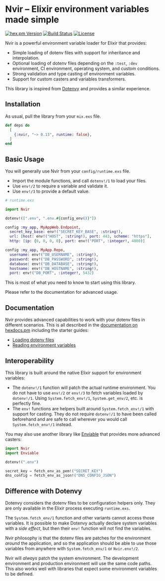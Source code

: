 # Nvir – Elixir environment variables made simple

<!-- rdmx :badges
    hexpm         : "nvir?color=4e2a8e"
    github_action : "lud/nvir/elixir.yaml?label=CI&branch=main"
    license       : nvir
    -->
[![hex.pm Version](https://img.shields.io/hexpm/v/nvir?color=4e2a8e)](https://hex.pm/packages/nvir)
[![Build Status](https://img.shields.io/github/actions/workflow/status/lud/nvir/elixir.yaml?label=CI&branch=main)](https://github.com/lud/nvir/actions/workflows/elixir.yaml?query=branch%3Amain)
[![License](https://img.shields.io/hexpm/l/nvir.svg)](https://hex.pm/packages/nvir)
<!-- rdmx /:badges -->
Nvir is a powerful environment variable loader for Elixir that provides:

* Simple loading of dotenv files with support for inheritance and interpolation.
* Optional loading of dotenv files depending on the `:test`, `:dev` environment, CI environment, operating system, and custom conditions.
* Strong validation and type casting of environment variables.
* Support for custom casters and variables transformers.

This library is inspired from
[Dotenvy](https://github.com/fireproofsocks/dotenvy) and provides a similar
experience.


## Installation

As usual, pull the library from your `mix.exs` file.

<!-- rdmx :app_dep runtime:false vsn:$app_vsn -->
```elixir
def deps do
  [
    {:nvir, "~> 0.13", runtime: false},
  ]
end
```
<!-- rdmx /:app_dep -->




## Basic Usage

You will generally use Nvir from your `config/runtime.exs` file.

* Import the module functions, and call `dotenv!/1` to load your files.
* Use `env!/2` to require a variable and validate it.
* Use `env!/3` to provide a default value.

```elixir
# runtime.exs

import Nvir

dotenv!([".env", ".env.#{config_env()}"])

config :my_app, MyAppWeb.Endpoint,
  secret_key_base: env!("SECRET_KEY_BASE", :string!),
  url: [host: env!("HOST", :string!), port: 443, scheme: "https"],
  http: [ip: {0, 0, 0, 0}, port: env!("PORT", :integer!, 4000)]

config :my_app, MyApp.Repo,
  username: env!("DB_USERNAME", :string!),
  password: env!("DB_PASSWORD", :string!),
  database: env!("DB_DATABASE", :string!),
  hostname: env!("DB_HOSTNAME", :string!),
  port: env!("DB_PORT", :integer!, 5432)
```

This is most of what you need to know to start using this library.

Please refer to the documentation for advanced usage.


## Documentation

Nvir provides advanced capabilities to work with your dotenv files in different
scenarios. This is all described in the [documentation on
hexdocs.pm](https://hexdocs.pm/nvir/readme.html) including the starter guides:

* [Loading dotenv files](https://hexdocs.pm/nvir/loading-files.html)
* [Reading environment variables](https://hexdocs.pm/nvir/the-env-functions.html)


## Interoperability

This library is built around the native Elixir support for environment variables:

* The `dotenv!/1` function will patch the actual runtime environment. You do not
  have to use `env!/2` or `env!/3` to fetch variables loaded by `dotenv!/1`.
  Using `System.fetch_env!/1`, `System.get_env/2`, etc. is perfectly fine.
* The `env!` functions are helpers built around `System.fetch_env!/1` with
  support for casting. They do not require `dotenv!/1` to have been called
  beforehand and are safe to call wherever you would call `System.fetch_env!/1`
  instead.

You may also use another library like
[Enviable](https://github.com/halostatue/enviable) that provides more advanced
casters:

```elixir
import Nvir
import Enviable

dotenv!(".env")

secret_key = fetch_env_as_pem!("SECRET_KEY")
dns_config = fetch_env_as_json!("DNS_CONFIG_JSON")
```


## Difference with Dotenvy

Dotenvy considers the dotenv files to be configuration helpers only. They are
only available in the Elixir process executing `runtime.exs`.

The `System.fetch_env/1` function and other variants cannot access those
variables. It is possible to make Dotenvy actually declare system variables with
a _side effect_, but then their `env!` function will not find the variables.

Nvir philosophy is that the dotenv files are patches for the environment
_around_ the application, and so the application should be able to use those
variables from anywhere with `System.fetch_env/1` or `Nvir.env!/2`.

Nvir will _always_ patch the system environment. The development environment and
production environment will use the same code paths. This also works well with
libraries that expect some environment variables to be defined.
